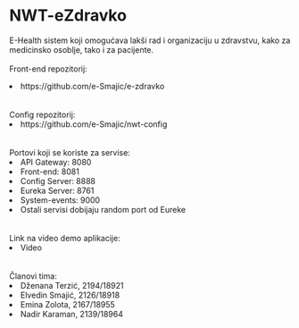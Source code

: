 # NWT-eZdravko
E-Health sistem koji omogućava lakši rad i organizaciju u zdravstvu, kako za medicinsko osoblje, tako i za pacijente.
<br/><br/>
Front-end repozitorij:
<list>
  <li><href="https://github.com/e-Smajic/e-zdravko>https://github.com/e-Smajic/e-zdravko</href></li>
</list>
<br/><br/>
Config repozitorij:
<list>
  <li><href="https://github.com/e-Smajic/nwt-config">https://github.com/e-Smajic/nwt-config</href></li>
</list>
<br/><br/>
Portovi koji se koriste za servise:
<list>
  <li>API Gateway: 8080</li>
  <li>Front-end: 8081</li>
  <li>Config Server: 8888</li>
  <li>Eureka Server: 8761</li>
  <li>System-events: 9000</li>
  <li>Ostali servisi dobijaju random port od Eureke</li>
</list>
<br/><br/>
Link na video demo aplikacije:
<list>
  <li><href="https://drive.google.com/drive/folders/1mQiZQKUGzz-805-S6APEvWZ7KhQVEK9N?usp=sharing">Video</href></li>
</list>
<br/><br/>
Članovi tima:
<list>
  <li>Dženana Terzić, 2194/18921</li>
  <li>Elvedin Smajić, 2126/18918</li>
  <li>Emina Zolota, 2167/18955</li>
  <li>Nadir Karaman, 2139/18964</li>
</list>


